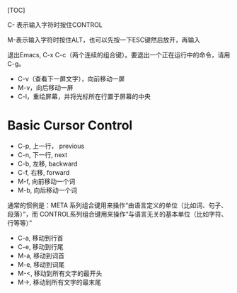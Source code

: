 [TOC]

C-<chr> 表示输入字符<chr>时按住CONTROL

M-<chr>表示输入字符<chr>时按住ALT，也可以先按一下ESC键然后放开，再输入<chr>

退出Emacs, C-x C-c（两个连续的组合键）。要退出一个正在运行中的命令，请用C-g。



- C-v（查看下一屏文字），向前移动一屏
- M-v，向后移动一屏
- C-l，重绘屏幕，并将光标所在行置于屏幕的中央

# Basic Cursor Control

- C-p, 上一行， previous
- C-n,  下一行,   next
- C-b,   左移,     backward
- C-f,    右移,     forward
- M-f,   向前移动一个词
- M-b,  向后移动一个词

通常的惯例是：META 系列组合键用来操作“由语言定义的单位（比如词、句子、段落）”，而 CONTROL系列组合键用来操作“与语言无关的基本单位（比如字符、行等等）”

- C-a,  移动到行首
- C-e,  移动到行尾
- M-a,  移动到词首
- M-e,  移动到词尾
- M-<, 移动到所有文字的最开头
- M->, 移动到所有文字的最末尾



































































































